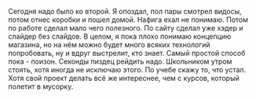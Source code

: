 Сегодня надо было ко второй. Я опоздал, пол пары смотрел видосы, потом отнес коробки и пошел домой. Нафига ехал не понимаю. Потом по работе сделал мало чего полезного.
По сайту сделал уже хэдер и слайдер без слайдов. В целом, я пока плохо понимаю концепцию магазина, но на нём можно будет много всяких технологий попробовать, ну и вдруг выстрелит, кто знает. Самый простой способ пока - поизон. Секонды пиздец рейдить надо. Школьником утром стоять, хотя иногда не исключаю этого.
По учебе скажу то, что устал. Хотя свой проект делать всё же интереснее, чем с курсов, который полетит в мусорку.